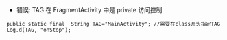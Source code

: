 - 错误: TAG 在 FragmentActivity 中是 private 访问控制

```
public static final  String TAG="MainActivity"; //需要在class开头指定TAG
Log.d(TAG, "onStop");
```

